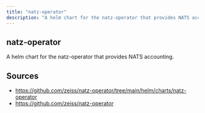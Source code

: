 ```yaml
---
title: "natz-operator"
description: "A helm chart for the natz-operator that provides NATS accounting. "
---
```


## natz-operator

A helm chart for the natz-operator that provides NATS accounting.

## Sources

- https://github.com/zeiss/natz-operator/tree/main/helm/charts/natz-operator
- https://github.com/zeiss/natz-operator
